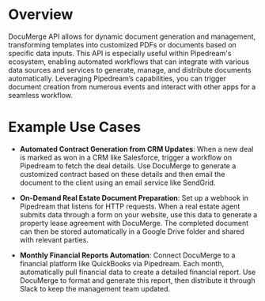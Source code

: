 # Overview

DocuMerge API allows for dynamic document generation and management, transforming templates into customized PDFs or documents based on specific data inputs. This API is especially useful within Pipedream's ecosystem, enabling automated workflows that can integrate with various data sources and services to generate, manage, and distribute documents automatically. Leveraging Pipedream’s capabilities, you can trigger document creation from numerous events and interact with other apps for a seamless workflow.

# Example Use Cases

- **Automated Contract Generation from CRM Updates**: When a new deal is marked as won in a CRM like Salesforce, trigger a workflow on Pipedream to fetch the deal details. Use DocuMerge to generate a customized contract based on these details and then email the document to the client using an email service like SendGrid.

- **On-Demand Real Estate Document Preparation**: Set up a webhook in Pipedream that listens for HTTP requests. When a real estate agent submits data through a form on your website, use this data to generate a property lease agreement with DocuMerge. The completed document can then be stored automatically in a Google Drive folder and shared with relevant parties.

- **Monthly Financial Reports Automation**: Connect DocuMerge to a financial platform like QuickBooks via Pipedream. Each month, automatically pull financial data to create a detailed financial report. Use DocuMerge to format and generate this report, then distribute it through Slack to keep the management team updated.

